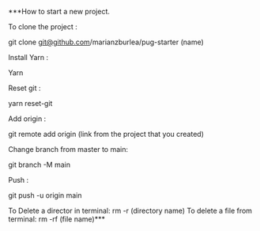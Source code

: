***How to start a new project.

To clone the project :

git clone git@github.com/marianzburlea/pug-starter (name)

Install Yarn :

Yarn

Reset git :

yarn reset-git

Add origin :

git remote add origin (link from the project that you created)

Change branch from master to main:

git branch -M main

Push :

git push -u origin main

To Delete a director in terminal: rm -r (directory name)
To delete a file from terminal: rm -rf (file name)***
